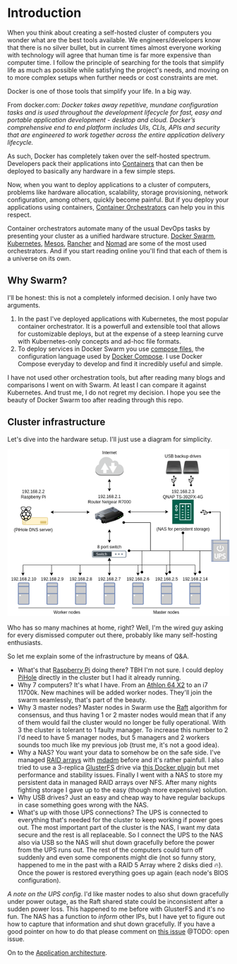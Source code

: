 # Introduction

When you think about creating a self-hosted cluster of computers you wonder what are the best tools available. We engineers/developers know that there is no silver bullet, but in current times almost everyone working with technology will agree that human time is far more expensive than computer time. I follow the principle of searching for the tools that simplify life as much as possible while satisfying the project's needs, and moving on to more complex setups when further needs or cost constraints are met.

Docker is one of those tools that simplify your life. In a big way.

From docker.com: *Docker takes away repetitive, mundane configuration tasks and is used throughout the development lifecycle for fast, easy and portable application development - desktop and cloud. Docker’s comprehensive end to end platform includes UIs, CLIs, APIs and security that are engineered to work together across the entire application delivery lifecycle.*

As such, Docker has completely taken over the self-hosted spectrum. Developers pack their applications into [Containers](https://www.docker.com/resources/what-container) that can then be deployed to basically any hardware in a few simple steps.

Now, when you want to deploy applications to a cluster of computers, problems like hardware allocation, scalability, storage provisioning, network configuration, among others, quickly become painful. But if you deploy your applications using containers, [Container Orchestrators](https://devopscube.com/docker-container-clustering-tools/) can help you in this respect.

Container orchestrators automate many of the usual DevOps tasks by presenting your cluster as a unified hardware structure. [Docker Swarm](https://docs.docker.com/engine/swarm/), [Kubernetes](https://kubernetes.io/), [Mesos](https://mesos.apache.org/), [Rancher](https://rancher.com/docs/) and [Nomad](https://www.nomadproject.io/) are some of the most used orchestrators. And if you start reading online you'll find that each of them is a universe on its own.

## Why Swarm?
I'll be honest: this is not a completely informed decision. I only have two arguments.
1. In the past I've deployed applications with Kubernetes, the most popular container orchestrator. It is a powerfull and extensible tool that allows for customizable deploys, but at the expense of a steep learning curve with Kubernetes-only concepts and ad-hoc file formats.
2. To deploy services in Docker Swarm you use [compose files](https://docs.docker.com/compose/compose-file/compose-file-v3/), the configuration language used by [Docker Compose](https://docs.docker.com/compose/). I use Docker Compose everyday to develop and find it incredibly useful and simple.

I have not used other orchestration tools, but after reading many blogs and comparisons I went on with Swarm. At least I can compare it against Kubernetes. And trust me, I do not regret my decision. I hope you see the beauty of Docker Swarm too after reading through this repo.

## Cluster infrastructure

Let's dive into the hardware setup. I'll just use a diagram for simplicity.

![Infrastructure](../images/infra.png)

Who has so many machines at home, right? Well, I'm the wired guy asking for every dismissed computer out there, probably like many self-hosting enthusiasts.

So let me explain some of the infrastructure by means of Q&A.

- What's that [Raspberry Pi](https://www.raspberrypi.org/) doing there? TBH I'm not sure. I could deploy [PiHole](https://pi-hole.net/) directly in the cluster but I had it already running.
 - Why 7 computers? It's what I have. From an [Athlon 64 X2](https://en.wikipedia.org/wiki/Athlon_64_X2) to an i7 11700k. New machines will be added worker nodes. They'll join the swarm seamlessly, that's part of the beauty.
 - Why 3 master nodes? Master nodes in Swarm use the [Raft](https://raft.github.io/) algorithm for consensus, and thus having 1 or 2 master nodes would mean that if any of them would fail the cluster would no longer be fully operational. With 3 the cluster is tolerant to 1 faulty manager. To increase this number to 2 I'd need to have 5 manager nodes, but 5 managers and 2 workers sounds too much like my previous job (trust me, it's not a good idea).
- Why a NAS? You want your data to somehow be on the safe side. I've managed [RAID arrays](https://en.wikipedia.org/wiki/RAID) with [mdadm](https://linux.die.net/man/8/mdadm) before and it's rather painfull. I also tried to use a 3-replica [GlusterFS](https://www.gluster.org/) drive via [this Docker plugin](https://github.com/marcelo-ochoa/docker-volume-plugins) but met performance and stability issues. Finally I went with a NAS to store my persistent data in managed RAID arrays over NFS. After many nights fighting storage I gave up to the easy (though more expensive) solution.
- Why USB drives? Just an easy and cheap way to have regular backups in case something goes wrong with the NAS.
- What's up with those UPS connections? The UPS is connected to everything that's needed for the cluster to keep working if power goes out. The most important part of the cluster is the NAS, I want my data secure and the rest is all replaceable. So I connect the UPS to the NAS also via USB so the NAS will shut down gracefully before the power from the UPS runs out. The rest of the computers could turn off suddenly and even some components might die (not so funny story, happened to me in the past with a RAID 5 Array where 2 disks died 🔥). Once the power is restored everything goes up again (each node's BIOS configuration).

*A note on the UPS config*. I'd like master nodes to also shut down gracefully under power outage, as the Raft shared state could be inconsistent after a sudden power loss. This happened to me before with GlusterFS and it's no fun. The NAS has a function to *inform* other IPs, but I have yet to figure out how to capture that information and shut down gracefully. If you have a good pointer on how to do that please comment on [this issue]() @TODO: open issue. 

On to the [Application architecture](./architecture.md).
